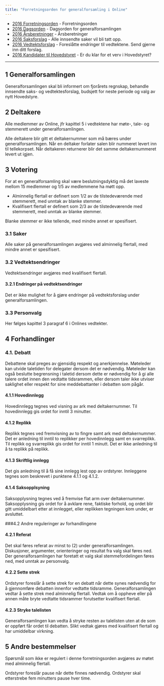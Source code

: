 ```yaml
---
title: "Forretningsorden for generalforsamling i Online"
---
```


* [2016 Forretningsorden](/generalforsamlinger/2016/forretningsorden) - Forretningsorden
* [2016 Dagsorden](/generalforsamlinger/2016/dagsorden) - Dagsorden for generalforsamlingen
* [2016 Årsberetninger](/generalforsamlinger/2016/aarsberetninger) - Årsberetninger
* [2016 Saksforslag](/generalforsamlinger/2016/saksforslag) - Alle innsendte saker vil bli tatt opp.
* [2016 Vedtektsforslag](/generalforsamlinger/2016/vedtekstforslag) - Foreslåtte endringer til vedtektene. Send gjerne inn ditt forslag.
* [2016 Kandidater til Hovedstyret](/generalforsamlinger/2016/valg) - Er du klar for et verv i Hovedstyret?
---

## 1 Generalforsamlingen
Generalforsamlingen skal bli informert om fjorårets regnskap, behandle innsendte saks- og vedtektesforslag, budsjett for neste periode og valg av nytt Hovedstyre.

## 2 Deltakere
Alle medlemmer av Online, jfr kapittel 5 i vedtektene har møte-, tale- og stemmerett under generalforsamlingen.

Alle deltakere blir gitt et deltakernummer som må bæres under generalforsamlingen. Når en deltaker forlater salen blir nummeret levert inn til tellekorpset. Når deltakeren returnerer blir det samme deltakernummeret levert ut igjen.

## 3 Votering
For at en generalforsamling skal være beslutningsdyktig må det laveste mellom 15 medlemmer og 1/5 av medlemmene ha møtt opp. 

* Alminnelig flertall er definert som 1/2 av de tilstedeværende med stemmerett, med unntak av blanke stemmer. 
* Kvalifisert flertall er definert som 2/3 av de tilstedeværende med stemmerett, med unntak av blanke stemmer.

Blanke stemmer er ikke tellende, med mindre annet er spesifisert.	

### 3.1 Saker
Alle saker på generalforsamlingen avgjøres ved alminnelig flertall, med mindre annet er spesifisert.

### 3.2 Vedtektsendringer
Vedtektsendringer avgjøres med kvalifisert flertall.

#### 3.2.1 Endringer på vedtektsendringer
Det er ikke mulighet for å gjøre endringer på vedtektsforslag under generalforsamlingen. 

### 3.3 Personvalg
Her følges kapittel 3 paragraf 6 i Onlines vedtekter.

## 4 Forhandlinger

### 4.1. Debatt 
Debattene skal preges av gjensidig respekt og anerkjennelse. Møteleder kan utvide taletiden for delegater dersom det er nødvendig. Møteleder kan også beslutte begrensning i taletid dersom dette er nødvendig for å gi alle talere ordet innen den vedtatte tidsrammen, eller dersom taler ikke utviser saklighet eller respekt for sine meddebattanter i debatten som pågår. 

#### 4.1.1 Hovedinnlegg 
Hovedinnlegg tegnes ved visning av ark med deltakernummer. Til hovedinnlegg gis ordet for inntil 3 minutter. 

#### 4.1.2 Replikk 
Replikk tegnes ved fremvisning av to fingre samt ark med deltakernummer. Det er anledning til inntil to replikker per hovedinnlegg samt en svarreplikk. Til replikk og svarreplikk gis ordet for inntil 1 minutt.  Det er ikke anledning til å ta replikk på replikk.

#### 4.1.3 Skriftlig innlegg
Det gis anledning til å få sine innlegg lest opp av ordstyrer. Innleggene tegnes som beskrevet i  punktene 4.1.1 og 4.1.2.

#### 4.1.4 Saksopplsyning
Saksopplysning tegnes ved å fremvise flat arm over deltakernummer. Saksopplysning gis ordet for å avklare rene, faktiske forhold, og ordet blir gitt umiddelbart etter at innlegget, eller replikken tegningen kom under, er avsluttet.

###4.2 Andre reguleringer av forhandlingene 

#### 4.2.1 Referat
Det skal føres referat av minst to (2) under generalforsamlingen. Diskusjoner, argumenter, orienteringer og resultat fra valg skal føres ned. Der generalforsamlingen har foretatt et valg skal stemmefordelingen føres ned, med unntak av personvalg.

#### 4.2.2 Sette strek 
Ordstyrer foreslår å sette strek for en debatt når dette synes nødvendig for å gjennomføre debatten innenfor vedtatte tidsramme. Generalforsamlingen vedtar å sette strek med alminnelig flertall. Vedtak om å oppheve eller på annen måte bryte vedtatte tidsrammer forutsetter kvalifisert flertall. 

#### 4.2.3 Stryke talelisten
Generalforsamlingen kan vedta å stryke resten av talelisten uten at de som er oppført får ordet til debatten. Slikt vedtak gjøres med kvalifisert flertall og har umiddelbar virkning.

## 5 Andre bestemmelser 
Spørsmål som ikke er regulert i denne forretningsorden avgjøres av møtet med alminnelig flertall.

Ordstyrer foreslår pause når dette finnes nødvendig. Ordstyrer skal etterstrebe fem minutters pause hver time.